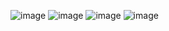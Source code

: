 ![image](https://github.com/user-attachments/assets/0fd86ba9-e476-4109-847b-fb9b3e549270)
![image](https://github.com/user-attachments/assets/ecfd9212-9b66-4f84-b16c-8953b5442e27)
![image](https://github.com/user-attachments/assets/ba3b615c-0416-4c28-9614-13d6f29434a4)
![image](https://github.com/user-attachments/assets/6eb6cf78-ade5-4406-a65f-aedc7b8ed51e)


